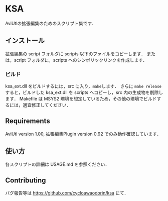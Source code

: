 # KSA
AviUtlの拡張編集のためのスクリプト集です．

## インストール
拡張編集の script フォルダに scripts 以下のファイルをコピーします．
または，script フォルダに，scripts へのシンボリックリンクを作成します．

### ビルド
ksa_ext.dll をビルドするには，src に入り，`make`します．
さらに `make release` すると，ビルドした ksa_ext.dll を scripts へコピーし，src 内の生成物を削除します．
Makefile は MSYS2 環境を想定しているため，その他の環境でビルドするには，適宜修正してください．

## Requirements
AviUtl version 1.00, 拡張編集Plugin version 0.92 でのみ動作確認しています．

## 使い方
各スクリプトの詳細は USAGE.md を参照ください．

## Contributing
バグ報告等は https://github.com/cycloawaodorin/ksa にて．
